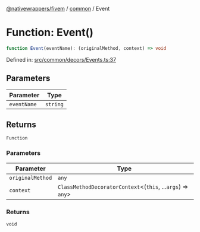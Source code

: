 [@nativewrappers/fivem](../../README.md) / [common](../README.md) / Event

# Function: Event()

```ts
function Event(eventName): (originalMethod, context) => void
```

Defined in: [src/common/decors/Events.ts:37](https://github.com/nativewrappers/fivem/blob/712f0bf92fff25cfcad1f759429c48668c195b4a/src/common/decors/Events.ts#L37)

## Parameters

| Parameter | Type |
| ------ | ------ |
| `eventName` | `string` |

## Returns

`Function`

### Parameters

| Parameter | Type |
| ------ | ------ |
| `originalMethod` | `any` |
| `context` | `ClassMethodDecoratorContext`\<(`this`, ...`args`) => `any`\> |

### Returns

`void`
